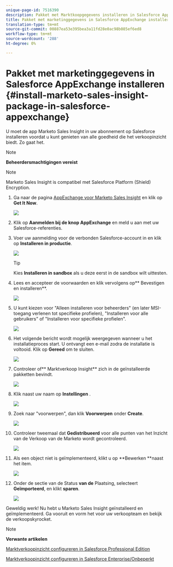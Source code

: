 ```yaml
---
unique-page-id: 7516390
description: Pakket met Marktkoopgegevens installeren in Salesforce AppExchange - Marketo Docs - Productdocumentatie
title: Pakket met marketinggegevens in Salesforce AppExchange installeren
translation-type: tm+mt
source-git-commit: 00887ea53e395bea3a11fd28e0ac98b085ef6ed8
workflow-type: tm+mt
source-wordcount: '288'
ht-degree: 0%

---
```



# Pakket met marketinggegevens in Salesforce AppExchange installeren {#install-marketo-sales-insight-package-in-salesforce-appexchange}

U moet de app Marketo Sales Insight in uw abonnement op Salesforce installeren voordat u kunt genieten van alle goedheid die het verkoopinzicht biedt. Zo gaat het.

>[!NOTE]
>
>**Beheerdersmachtigingen vereist**

>[!NOTE]
>
>Marketo Sales Insight is compatibel met Salesforce Platform (Shield) Encryption.

1. Ga naar de pagina [AppExchange voor Marketo Sales Insight](http://appexchange.salesforce.com/listingDetail?listingId=a0N30000001SVZmEAO) en klik op **Get It Now**.

   ![](assets/one.png)

1. Klik op **Aanmelden bij de knop AppExchange** en meld u aan met uw Salesforce-referenties.
1. Voer uw aanmelding voor de verbonden Salesforce-account in en klik op **Installeren in productie**.

   ![](assets/three.png)

   >[!TIP]
   >
   >Kies **Installeren in sandbox** als u deze eerst in de sandbox wilt uittesten.

1. Lees en accepteer de voorwaarden en klik vervolgens op** Bevestigen en installeren**.

   ![](assets/four.png)

1. U kunt kiezen voor &quot;Alleen installeren voor beheerders&quot; (en later MSI-toegang verlenen tot specifieke profielen), &quot;Installeren voor alle gebruikers&quot; of &quot;Installeren voor specifieke profielen&quot;.

   ![](assets/five.png)

1. Het volgende bericht wordt mogelijk weergegeven wanneer u het installatieproces start. U ontvangt een e-mail zodra de installatie is voltooid. Klik op **Gereed** om te sluiten.

   ![](assets/six.png)

1. Controleer of** Marktverkoop Insight** zich in de geïnstalleerde pakketten bevindt.

   ![](assets/seven.png)

1. Klik naast uw naam op **Instellingen** .

   ![](assets/image2015-5-22-14-3a40-3a39.png)

1. Zoek naar &quot;voorwerpen&quot;, dan klik **Voorwerpen** onder **Create**.

   ![](assets/image2015-5-22-14-3a42-3a7.png)

1. Controleer tweemaal dat **Gedistribueerd** voor alle punten van het Inzicht van de Verkoop van de Marketo wordt gecontroleerd.

   ![](assets/image2015-5-27-16-3a15-3a58.png)

1. Als een object niet is geïmplementeerd, klikt u op **Bewerken **naast het item.

   ![](assets/image2014-9-24-17-3a23-3a45.png)

1. Onder de sectie van de Status **van de** Plaatsing, selecteert **Geïmporteerd**, en klikt **sparen**.

   ![](assets/image2014-9-24-17-3a24-3a0.png)

Geweldig werk! Nu hebt u Marketo Sales Insight geïnstalleerd en geïmplementeerd. Ga vooruit en vorm het voor uw verkoopteam en bekijk de verkoopskyrocket.

>[!NOTE]
>
>**Verwante artikelen**
>
>[Marktverkoopinzicht configureren in Salesforce Professional Edition](../../../../product-docs/marketo-sales-insight/msi-for-salesforce/configuration/configure-marketo-sales-insight-in-salesforce-professional-edition.md)
>
>[Marktverkoopinzicht configureren in Salesforce Enterprise/Onbeperkt](../../../../product-docs/marketo-sales-insight/msi-for-salesforce/configuration/configure-marketo-sales-insight-in-salesforce-enterprise-unlimited.md)

